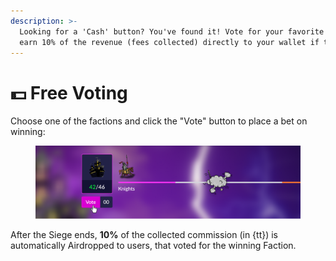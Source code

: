 ```yaml
---
description: >-
  Looking for a 'Cash' button? You've found it! Vote for your favorite team and 
  earn 10% of the revenue (fees collected) directly to your wallet if that team wins the game.
---
```


# 💵 Free Voting

Choose one of the factions and click the "Vote" button to place a bet on winning:

<figure><img src=".gitbook/assets/free_voting.png" alt=""><figcaption></figcaption></figure>

After the Siege ends, **10%** of the collected commission (in {tt}) is automatically Airdropped 
to users, that voted for the winning Faction.